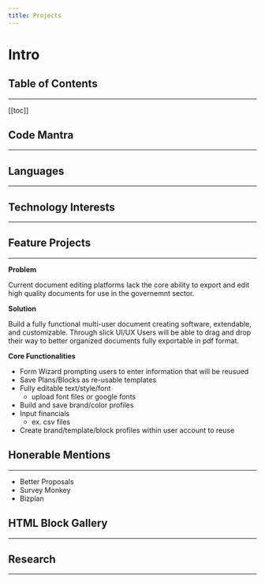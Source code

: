 ```yaml
---
title: Projects
---
```


# Intro

## Table of Contents

---

[[toc]]

## Code Mantra

---

## Languages

---

## Technology Interests

---

## Feature Projects

---

**Problem**

Current document editing platforms lack the core ability to export and edit high quality documents for use in the governemnt sector.

**Solution**

Build a fully functional multi-user document creating software, extendable, and customizable. Through slick UI/UX Users will be able to drag and drop their way to better organized documents fully exportable in pdf format.

**Core Functionalities**

- Form Wizard prompting users to enter information that will be reusued
- Save Plans/Blocks as re-usable templates
- Fully editable text/style/font
  - upload font files or google fonts
- Build and save brand/color profiles
- Input financials
  - ex. csv files
- Create brand/template/block profiles within user account to reuse

## Honerable Mentions

---

- Better Proposals
- Survey Monkey
- Bizplan

## HTML Block Gallery

---

## Research

---
